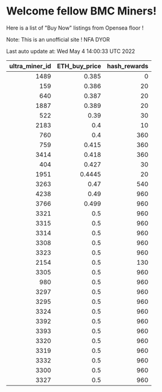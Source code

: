 # Welcome fellow BMC Miners!
Here is a list of "Buy Now" listings from Opensea floor !

Note: This is an unofficial site ! NFA DYOR


Last auto update at: Wed May  4 14:00:33 UTC 2022


|   ultra_miner_id |   ETH_buy_price |   hash_rewards |
|-----------------:|----------------:|---------------:|
|             1489 |          0.385  |              0 |
|              159 |          0.386  |             20 |
|              640 |          0.387  |             20 |
|             1887 |          0.389  |             20 |
|              522 |          0.39   |             30 |
|             2183 |          0.4    |             10 |
|              760 |          0.4    |            360 |
|              759 |          0.415  |            360 |
|             3414 |          0.418  |            360 |
|              404 |          0.427  |             30 |
|             1951 |          0.4445 |             20 |
|             3263 |          0.47   |            540 |
|             4238 |          0.49   |            960 |
|             3766 |          0.499  |            960 |
|             3321 |          0.5    |            960 |
|             3315 |          0.5    |            960 |
|             3314 |          0.5    |            960 |
|             3308 |          0.5    |            960 |
|             3323 |          0.5    |            960 |
|             2154 |          0.5    |            130 |
|             3305 |          0.5    |            960 |
|              980 |          0.5    |            960 |
|             3297 |          0.5    |            960 |
|             3295 |          0.5    |            960 |
|             3324 |          0.5    |            960 |
|             3392 |          0.5    |            960 |
|             3393 |          0.5    |            960 |
|             3320 |          0.5    |            960 |
|             3319 |          0.5    |            960 |
|             3332 |          0.5    |            960 |
|             3300 |          0.5    |            960 |
|             3327 |          0.5    |            960 |
